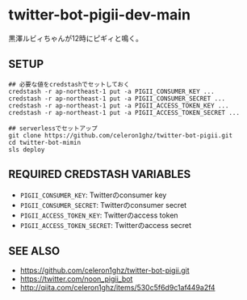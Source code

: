 # twitter-bot-pigii-dev-main
黒澤ルビィちゃんが12時にピギィと鳴く。


## SETUP
```
## 必要な値をcredstashでセットしておく
credstash -r ap-northeast-1 put -a PIGII_CONSUMER_KEY ...
credstash -r ap-northeast-1 put -a PIGII_CONSUMER_SECRET ...
credstash -r ap-northeast-1 put -a PIGII_ACCESS_TOKEN_KEY ...
credstash -r ap-northeast-1 put -a PIGII_ACCESS_TOKEN_SECRET ...

## serverlessでセットアップ
git clone https://github.com/celeron1ghz/twitter-bot-pigii.git
cd twitter-bot-mimin
sls deploy
```


## REQUIRED CREDSTASH VARIABLES
 * `PIGII_CONSUMER_KEY`: Twitterのconsumer key
 * `PIGII_CONSUMER_SECRET`: Twitterのconsumer secret
 * `PIGII_ACCESS_TOKEN_KEY`: Twitterのaccess token
 * `PIGII_ACCESS_TOKEN_SECRET`: Twitterのaccess secret


## SEE ALSO
 * https://github.com/celeron1ghz/twitter-bot-pigii.git
 * https://twitter.com/noon_pigii_bot
 * http://qiita.com/celeron1ghz/items/530c5f6d9c1af449a2f4
